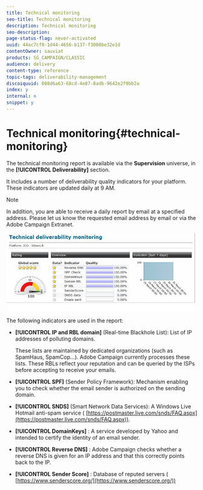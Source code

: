 ```yaml
---
title: Technical monitoring
seo-title: Technical monitoring
description: Technical monitoring
seo-description: 
page-status-flag: never-activated
uuid: 44ac7cf0-1d44-4656-b137-f3008be32e1d
contentOwner: sauviat
products: SG_CAMPAIGN/CLASSIC
audience: delivery
content-type: reference
topic-tags: deliverability-management
discoiquuid: 008d6a63-68cd-4e87-8adb-9642e2f9bb2a
index: y
internal: n
snippet: y
---
```


# Technical monitoring{#technical-monitoring}

The technical monitoring report is available via the **Supervision** universe, in the **[!UICONTROL Deliverability]** section.

It includes a number of deliverability quality indicators for your platform. These indicators are updated daily at 9 AM.

>[!NOTE]
>
>In addition, you are able to receive a daily report by email at a specified address. Please let us know the requested email address by email or via the Adobe Campaign Extranet.

![](assets/s_tn_del_monitoring.png)

The following indicators are used in the report:

* **[!UICONTROL IP and RBL domain]** (Real-time Blackhole List): List of IP addresses of polluting domains.

  These lists are maintained by dedicated organizations (such as SpamHaus, SpamCop...). Adobe Campaign currently processes these lists. These RBLs reflect your reputation and can be queried by the ISPs before accepting to receive your emails. 

* **[!UICONTROL SPF]** (Sender Policy Framework): Mechanism enabling you to check whether the email sender is authorized on the sending domain. 
* **[!UICONTROL SNDS]** (Smart Network Data Services): A Windows Live Hotmail anti-spam service ( [https://postmaster.live.com/snds/FAQ.aspx](https://postmaster.live.com/snds/FAQ.aspx)).
* **[!UICONTROL DomainKeys]** : A service developed by Yahoo and intended to certify the identity of an email sender.
* **[!UICONTROL Reverse DNS]** : Adobe Campaign checks whether a reverse DNS is given for an IP address and that this correctly points back to the IP.
* **[!UICONTROL Sender Score]** : Database of reputed servers ( [https://www.senderscore.org/](https://www.senderscore.org/))

